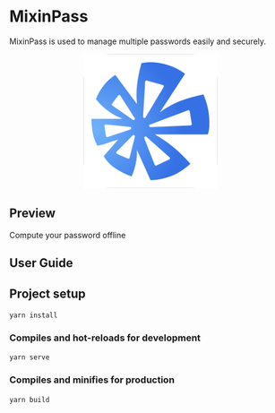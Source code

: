 # MixinPass
MixinPass is used to manage multiple passwords easily and securely.

<p align="center">
  <a href="https://mp.w3c.group">
    <img width="240px" src="./public/logo.png">
  </a>
</p>


## Preview

Compute your password offline

## User Guide

## Project setup
```
yarn install
```

### Compiles and hot-reloads for development
```
yarn serve
```

### Compiles and minifies for production
```
yarn build
```

